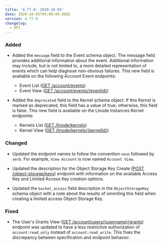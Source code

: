 ```yaml
---
title: '4.77.0: 2020-10-05'
date: 2020-10-05T04:00:00.000Z
version: 4.77.0
changelog:
  - API
---
```


### Added

- Added the `message` field to the Event schema object. The message field provides additional information about the event. Additional information may include, but is not limited to, a more detailed representation of events which can help diagnose non-obvious failures. This new field is available on the following Account Event endpoints:

    - Event List ([GET /account/events](https://www.linode.com/docs/api/account/#events-list))
    - Event View ([GET /account/events/{eventId}](https://www.linode.com/docs/api/account/#event-view))

- Added the `deprecated` field to the Kernel schema object. If this Kernel is marked as deprecated, this field has a value of true; otherwise, this field is false. This new field is available on the Linode Instances Kernel endpoints:

    - Kernels List ([GET /linode/kernels](https://www.linode.com/docs/api/linode-instances/#kernels-list))
    - Kernel View ([GET /linode/kernels/{kernelId}](https://www.linode.com/docs/api/linode-instances/#kernel-view))

### Changed

- Updated the endpoint names to follow the convention `noun` followed by `verb`. For example, `View Account` is now named `Account View`.

- Updated the description for the Object Storage Key Create ([POST /object-storage/keys](https://www.linode.com/docs/api/object-storage/#object-storage-key-create)) endpoint with information on the available Access Key and Limited Access Key creation options.

- Updated the `bucket_access` field description in the `ObjectStorageKey` schema object with a note about the results of ommiting this field when creating a limited access Object Storage Key.

### Fixed

- The User's Grants View ([GET /account/users/{username}/grants](https://www.linode.com/docs/api/account/#users-grants-view)) endpoint was updated to have a less restrictive authorization of `account:read_only` instead of `account:read_write`. This fixes the discrepancy between specification and endpoint behavior.
